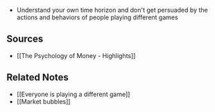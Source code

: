 - Understand your own time horizon and don't get persuaded by the actions and behaviors of people playing different games 

## Sources
- [[The Psychology of Money - Highlights]]

## Related Notes
- [[Everyone is playing a different game]]
- [[Market bubbles]]